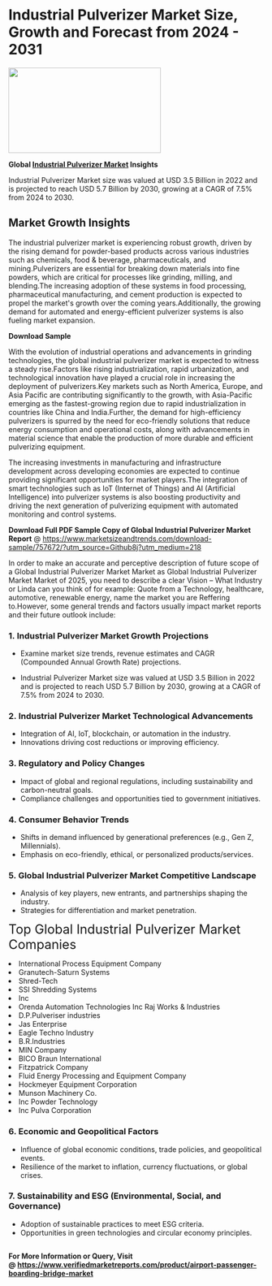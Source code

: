 <H1>Industrial Pulverizer Market Size, Growth and Forecast from 2024 - 2031</H1><img class="aligncenter size-medium wp-image-584254" src="https://thirdeyenews.in/wp-content/uploads/2024/09/Global-Market-Research-300x168.jpeg" alt="" width="300" height="168" /><p><strong>Global&nbsp;<a href="https://www.marketsizeandtrends.com/download-sample/757672/?utm_source=Github8j?utm_medium=218">Industrial Pulverizer Market</a> Insights</strong></p><p>Industrial Pulverizer Market size was valued at USD 3.5 Billion in 2022 and is projected to reach USD 5.7 Billion by 2030, growing at a CAGR of 7.5% from 2024 to 2030.</p><p><h2>Market Growth Insights</h2> <p>The industrial pulverizer market is experiencing robust growth, driven by the rising demand for powder-based products across various industries such as chemicals, food & beverage, pharmaceuticals, and mining.Pulverizers are essential for breaking down materials into fine powders, which are critical for processes like grinding, milling, and blending.The increasing adoption of these systems in food processing, pharmaceutical manufacturing, and cement production is expected to propel the market's growth over the coming years.Additionally, the growing demand for automated and energy-efficient pulverizer systems is also fueling market expansion.</p> <p><strong>Download Sample</strong></p> <p>With the evolution of industrial operations and advancements in grinding technologies, the global industrial pulverizer market is expected to witness a steady rise.Factors like rising industrialization, rapid urbanization, and technological innovation have played a crucial role in increasing the deployment of pulverizers.Key markets such as North America, Europe, and Asia Pacific are contributing significantly to the growth, with Asia-Pacific emerging as the fastest-growing region due to rapid industrialization in countries like China and India.Further, the demand for high-efficiency pulverizers is spurred by the need for eco-friendly solutions that reduce energy consumption and operational costs, along with advancements in material science that enable the production of more durable and efficient pulverizing equipment.</p> <p>The increasing investments in manufacturing and infrastructure development across developing economies are expected to continue providing significant opportunities for market players.The integration of smart technologies such as IoT (Internet of Things) and AI (Artificial Intelligence) into pulverizer systems is also boosting productivity and driving the next generation of pulverizing equipment with automated monitoring and control systems.</p> <p><span class=""><strong>Download Full PDF Sample Copy of Global Industrial Pulverizer Market Report</strong> @ <a href="https://www.marketsizeandtrends.com/download-sample/757672/?utm_source=Github8j?utm_medium=218" target="_blank">https://www.marketsizeandtrends.com/download-sample/757672/?utm_source=Github8j?utm_medium=218</a></span></p><p>In order to make an accurate and perceptive description of future scope of a Global&nbsp;Industrial Pulverizer Market Market as Global&nbsp;Industrial Pulverizer Market Market of 2025, you need to describe a clear Vision &ndash; What Industry or Linda can you think of for example: Quote from a Technology, healthcare, automotive, renewable energy, name the market you are Reffering to.However, some general trends and factors usually impact market reports and their future outlook include:</p><h3>1.&nbsp;<strong>Industrial Pulverizer Market Growth Projections</strong></h3><ul><li>Examine market size trends, revenue estimates and CAGR (Compounded Annual Growth Rate) projections.</li><li><p>Industrial Pulverizer Market size was valued at USD 3.5 Billion in 2022 and is projected to reach USD 5.7 Billion by 2030, growing at a CAGR of 7.5% from 2024 to 2030.</p></li></ul><h3>2.&nbsp;<strong>Industrial Pulverizer Market Technological Advancements</strong></h3><ul><li>Integration of AI, IoT, blockchain, or automation in the industry.</li><li>Innovations driving cost reductions or improving efficiency.</li></ul><h3>3.&nbsp;<strong>Regulatory and Policy Changes</strong></h3><ul><li>Impact of global and regional regulations, including sustainability and carbon-neutral goals.</li><li>Compliance challenges and opportunities tied to government initiatives.</li></ul><h3>4.&nbsp;<strong>Consumer Behavior Trends</strong></h3><ul><li>Shifts in demand influenced by generational preferences (e.g., Gen Z, Millennials).</li><li>Emphasis on eco-friendly, ethical, or personalized products/services.</li></ul><h3>5.&nbsp;<strong>Global Industrial Pulverizer Market Competitive Landscape</strong></h3><ul><li>Analysis of key players, new entrants, and partnerships shaping the industry.</li><li>Strategies for differentiation and market penetration.</li></ul><p data-pm-slice="1 1 []"><span style="color: inherit; font-family: inherit; font-size: 25px;">Top Global Industrial Pulverizer Market Companies</span></p><div class="" data-test-id=""><p><li>International Process Equipment Company</li><li> Granutech-Saturn Systems</li><li> Shred-Tech</li><li> SSI Shredding Systems</li><li> Inc</li><li> Orenda Automation Technologies Inc Raj Works & Industries</li><li> D.P.Pulveriser industries</li><li> Jas Enterprise</li><li> Eagle Techno Industry</li><li> B.R.Industries</li><li> MIN Company</li><li> BICO Braun International</li><li> Fitzpatrick Company</li><li> Fluid Energy Processing and Equipment Company</li><li> Hockmeyer Equipment Corporation</li><li> Munson Machinery Co.</li><li> Inc Powder Technology</li><li> Inc Pulva Corporation</li></p></div><h3>6.&nbsp;<strong>Economic and Geopolitical Factors</strong></h3><ul><li>Influence of global economic conditions, trade policies, and geopolitical events.</li><li>Resilience of the market to inflation, currency fluctuations, or global crises.</li></ul><h3>7.&nbsp;<strong>Sustainability and ESG (Environmental, Social, and Governance)</strong></h3><ul><li>Adoption of sustainable practices to meet ESG criteria.</li><li>Opportunities in green technologies and circular economy principles.</li></ul><h2><strong style="font-size: 14px;">For More Information or Query, Visit @&nbsp;</strong><a style="background-color: #ffffff; font-size: 14px;" href="https://www.marketsizeandtrends.com/report/industrial-pulverizer-market/" target="_blank">https://www.verifiedmarketreports.com/product/airport-passenger-boarding-bridge-market</a></h2>
